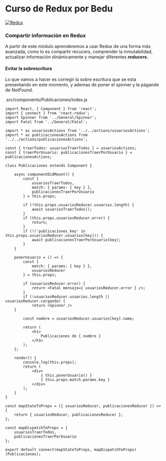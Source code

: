 # Curso de Redux por Bedu

[![Redux](https://i.ibb.co/WH2dzkQ/redux-simple.gif "Redux")](https://i.ibb.co/WH2dzkQ/redux-simple.gif "Redux")

### Compartir información en Redux

A partir de este módulo aprenderemos a usar Redux de una forma más avanzada, como lo es compartir recucers, comprender la inmutabilidad, actualizar información dinámicamente y manejar diferentes ***reducers.***

#### Evitar la sobrescritura

Lo que vamos a hacer es corregir la sobre escritura que se esta presentando en este momento, y ademas de poner el spinner y la págande de NotFound.

.src/components/Publicaciones/index.js
```
import React, { Component } from 'react';
import { connect } from 'react-redux';
import Spinner from '../General/Spinner';
import Fatal from '../General/Fatal';

import * as usuariosActions from '../../actions/usuariosActions';
import * as publicacionesActions from '../../actions/publicacionesActions';

const { traerTodos: usuariosTraerTodos } = usuariosActions;
const { traerPorUsuario: publicacionesTraerPorUsuario } = publicacionesActions;

class Publicaciones extends Component {

	async componentDidMount() {
		const {
			usuariosTraerTodos,
			match: { params: { key } },
			publicacionesTraerPorUsuario
		} = this.props;

		if (!this.props.usuariosReducer.usuarios.length) {
			await usuariosTraerTodos();
		}
		if (this.props.usuariosReducer.error) {
			return;
		}
		if (!('publicaciones_key' in this.props.usuariosReducer.usuarios[key])) {
			await publicacionesTraerPorUsuario(key);
		}
	}

	ponerUsuario = () => {
		const {
			match: { params: { key } },
			usuariosReducer
		} = this.props;

		if (usuariosReducer.error) {
			return <Fatal mensaje={ usuariosReducer.error } />;
		}
		if (!usuariosReducer.usuarios.length || usuariosReducer.cargando) {
			return <Spinner />
	}

		const nombre = usuariosReducer.usuarios[key].name;

		return (
			<h1>
				Publicaciones de { nombre }
			</h1>
		);
	};

	render() {
		console.log(this.props);
		return (
			<div>
				{ this.ponerUsuario() }
				{ this.props.match.params.key }
			</div>
		);
	}
}

const mapStateToProps = ({ usuariosReducer, publicacionesReducer }) => {
	return { usuariosReducer, publicacionesReducer };
};

const mapDispatchToProps = {
	usuariosTraerTodos,
	publicacionesTraerPorUsuario
};

export default connect(mapStateToProps, mapDispatchToProps)(Publicaciones);
```